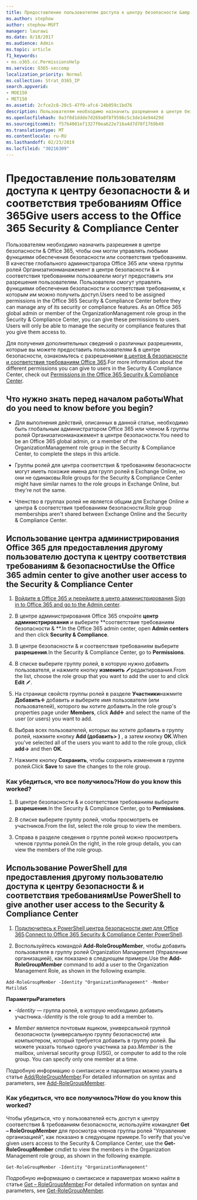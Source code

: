 ```yaml
---
title: Предоставление пользователям доступа к центру безопасности &amp; и соответствия требованиям Office 365
ms.author: stephow
author: stephow-MSFT
manager: laurawi
ms.date: 8/18/2017
ms.audience: Admin
ms.topic: article
f1_keywords:
- ms.o365.cc.PermissionsHelp
ms.service: O365-seccomp
localization_priority: Normal
ms.collection: Strat_O365_IP
search.appverid:
- MOE150
- MET150
ms.assetid: 2cfce2c8-20c5-47f9-afc4-24b059c1bd76
description: Пользователям необходимо назначить разрешения в центре безопасности &amp; Office 365, чтобы они могли управлять любыми функциями обеспечения безопасности или соответствия требованиям.
ms.openlocfilehash: 0a3f0d1ddde7d269a0f8f9596c5c3de14e94429d
ms.sourcegitcommit: f57b4001ef1327f0ea622e716a4d7d78f1769b49
ms.translationtype: MT
ms.contentlocale: ru-RU
ms.lasthandoff: 02/23/2019
ms.locfileid: "30216309"
---
```

# <a name="give-users-access-to-the-office-365-security-amp-compliance-center"></a><span data-ttu-id="932be-103">Предоставление пользователям доступа к центру безопасности &amp; и соответствия требованиям Office 365</span><span class="sxs-lookup"><span data-stu-id="932be-103">Give users access to the Office 365 Security &amp; Compliance Center</span></span>

<span data-ttu-id="932be-p101">Пользователям необходимо назначить разрешения в центре безопасности &amp; Office 365, чтобы они могли управлять любыми функциями обеспечения безопасности или соответствия требованиям. В качестве глобального администратора Office 365 или члена группы ролей Организатионманажемент в центре безопасности &amp; и соответствия требованиям пользователи могут предоставить эти разрешения пользователям. Пользователи смогут управлять функциями обеспечения безопасности и соответствия требованиям, к которым им можно получить доступ.</span><span class="sxs-lookup"><span data-stu-id="932be-p101">Users need to be assigned permissions in the Office 365 Security &amp; Compliance Center before they can manage any of its security or compliance features. As an Office 365 global admin or member of the OrganizationManagement role group in the Security &amp; Compliance Center, you can give these permissions to users. Users will only be able to manage the security or compliance features that you give them access to.</span></span> 
  
<span data-ttu-id="932be-107">Для получения дополнительных сведений о различных разрешениях, которые вы можете предоставить пользователям &amp; в центре безопасности, ознакомьтесь с разрешениями [в центре &amp; безопасности и соответствия требованиям Office 365](permissions-in-the-security-and-compliance-center.md).</span><span class="sxs-lookup"><span data-stu-id="932be-107">For more information about the different permissions you can give to users in the Security &amp; Compliance Center, check out [Permissions in the Office 365 Security &amp; Compliance Center](permissions-in-the-security-and-compliance-center.md).</span></span>
  
## <a name="what-do-you-need-to-know-before-you-begin"></a><span data-ttu-id="932be-108">Что нужно знать перед началом работы</span><span class="sxs-lookup"><span data-stu-id="932be-108">What do you need to know before you begin?</span></span>

- <span data-ttu-id="932be-109">Для выполнения действий, описанных в данной статье, необходимо быть глобальным администратором Office 365 или членом &amp; группы ролей Организатионманажемент в центре безопасности.</span><span class="sxs-lookup"><span data-stu-id="932be-109">You need to be an Office 365 global admin, or a member of the OrganizationManagement role group in the Security &amp; Compliance Center, to complete the steps in this article.</span></span>
    
- <span data-ttu-id="932be-110">Группы ролей для центра соответствия &amp; требованиям безопасности могут иметь похожие имена для групп ролей в Exchange Online, но они не одинаковы.</span><span class="sxs-lookup"><span data-stu-id="932be-110">Role groups for the Security &amp; Compliance Center might have similar names to the role groups in Exchange Online, but they're not the same.</span></span> 
    
- <span data-ttu-id="932be-111">Членство в группах ролей не является общим для Exchange Online и центра &amp; соответствия требованиям безопасности.</span><span class="sxs-lookup"><span data-stu-id="932be-111">Role group memberships aren't shared between Exchange Online and the Security &amp; Compliance Center.</span></span>
    
## <a name="use-the-office-365-admin-center-to-give-another-user-access-to-the-security-amp-compliance-center"></a><span data-ttu-id="932be-112">Использование центра администрирования Office 365 для предоставления другому пользователю доступа к центру соответствия требованиям &amp; безопасности</span><span class="sxs-lookup"><span data-stu-id="932be-112">Use the Office 365 admin center to give another user access to the Security &amp; Compliance Center</span></span>

1. <span data-ttu-id="932be-113">[Войдите в Office 365 и перейдите в центр администрирования](https://go.microsoft.com/fwlink/p/?LinkId=525275).</span><span class="sxs-lookup"><span data-stu-id="932be-113">[Sign in to Office 365 and go to the Admin center](https://go.microsoft.com/fwlink/p/?LinkId=525275).</span></span>
    
2. <span data-ttu-id="932be-114">В центре администрирования Office 365 откройте **центр администрирования** и выберите \*\*соответствие требованиям безопасности &amp; \*\*.</span><span class="sxs-lookup"><span data-stu-id="932be-114">In the Office 365 admin center, open **Admin centers** and then click **Security &amp; Compliance**.</span></span> 
    
3. <span data-ttu-id="932be-115">В центре безопасности &amp; и соответствия требованиям выберите **разрешения**.</span><span class="sxs-lookup"><span data-stu-id="932be-115">In the Security &amp; Compliance Center, go to **Permissions**.</span></span>
    
4. <span data-ttu-id="932be-116">В списке выберите группу ролей, в которую нужно добавить пользователя, и нажмите кнопку **изменить** ![значок](media/O365_MDM_CreatePolicy_EditIcon.gif)редактирования.</span><span class="sxs-lookup"><span data-stu-id="932be-116">From the list, choose the role group that you want to add the user to and click **Edit** ![Edit icon](media/O365_MDM_CreatePolicy_EditIcon.gif).</span></span>
    
5. <span data-ttu-id="932be-117">На странице свойств группы ролей в разделе **Участники**нажмите **Добавить**![значок](media/ITPro-EAC-AddIcon.gif) добавить и выберите имя пользователя (или пользователей), которого вы хотите добавить.</span><span class="sxs-lookup"><span data-stu-id="932be-117">In the role group's properties page under **Members**, click **Add**![Add Icon](media/ITPro-EAC-AddIcon.gif) and select the name of the user (or users) you want to add.</span></span> 
    
6. <span data-ttu-id="932be-118">Выбрав всех пользователей, которых вы хотите добавить в группу ролей, нажмите кнопку **Add (добавить\> )** , а затем кнопку **ОК**.</span><span class="sxs-lookup"><span data-stu-id="932be-118">When you've selected all of the users you want to add to the role group, click **add-\>** and then **OK**.</span></span>
    
7. <span data-ttu-id="932be-119">Нажмите кнопку **Сохранить**, чтобы сохранить изменения в группе ролей.</span><span class="sxs-lookup"><span data-stu-id="932be-119">Click **Save** to save the changes to the role group.</span></span> 
    
### <a name="how-do-you-know-this-worked"></a><span data-ttu-id="932be-120">Как убедиться, что все получилось?</span><span class="sxs-lookup"><span data-stu-id="932be-120">How do you know this worked?</span></span>

1. <span data-ttu-id="932be-121">В центре безопасности &amp; и соответствия требованиям выберите **разрешения**.</span><span class="sxs-lookup"><span data-stu-id="932be-121">In the Security &amp; Compliance Center, go to **Permissions**.</span></span>
    
2. <span data-ttu-id="932be-122">В списке выберите группу ролей, чтобы просмотреть ее участников.</span><span class="sxs-lookup"><span data-stu-id="932be-122">From the list, select the role group to view the members.</span></span>
    
3. <span data-ttu-id="932be-123">Справа в разделе сведения о группе ролей можно просмотреть членов группы ролей.</span><span class="sxs-lookup"><span data-stu-id="932be-123">On the right, in the role group details, you can view the members of the role group.</span></span>
    
## <a name="use-powershell-to-give-another-user-access-to-the-security-amp-compliance-center"></a><span data-ttu-id="932be-124">Использование PowerShell для предоставления другому пользователю доступа к центру безопасности &amp; и соответствия требованиям</span><span class="sxs-lookup"><span data-stu-id="932be-124">Use PowerShell to give another user access to the Security &amp; Compliance Center</span></span>

1. <span data-ttu-id="932be-125">[Подключитесь к PowerShell центра безопасности _амп_ для Office 365](https://docs.microsoft.com/en-us/powershell/exchange/office-365-scc/connect-to-scc-powershell/connect-to-scc-powershell?view=exchange-ps).</span><span class="sxs-lookup"><span data-stu-id="932be-125">[Connect to Office 365 Security & Compliance Center PowerShell](https://docs.microsoft.com/en-us/powershell/exchange/office-365-scc/connect-to-scc-powershell/connect-to-scc-powershell?view=exchange-ps).</span></span>
    
2. <span data-ttu-id="932be-126">Воспользуйтесь командой **Add-RoleGroupMember**, чтобы добавить пользователя в группу ролей Organization Management (Управление организацией), как показано в следующем примере.</span><span class="sxs-lookup"><span data-stu-id="932be-126">Use the **Add-RoleGroupMember** command to add a user to the Organization Management Role, as shown in the following example.</span></span> 
    
  ```
  Add-RoleGroupMember -Identity "OrganizationManagement" -Member MatildaS
  
  ```

 <span data-ttu-id="932be-127">**Параметры**</span><span class="sxs-lookup"><span data-stu-id="932be-127">**Parameters**</span></span>
  
- <span data-ttu-id="932be-128">_-Identity_ — группа ролей, в которую необходимо добавить участника.</span><span class="sxs-lookup"><span data-stu-id="932be-128">_-Identity_ is the role group to add a member to.</span></span> 
    
- <span data-ttu-id="932be-p102">_Member_ является почтовым ящиком, универсальной группой безопасности (универсальную группу безопасности) или компьютером, который требуется добавить в группу ролей. Вы можете указать только одного участника за раз.</span><span class="sxs-lookup"><span data-stu-id="932be-p102">_Member_ is the mailbox, universal security group (USG), or computer to add to the role group. You can specify only one member at a time.</span></span> 
    
<span data-ttu-id="932be-131">Подробную информацию о синтаксисе и параметрах можно узнать в статье [Add/RoleGroupMember](https://go.microsoft.com/fwlink/p/?LinkId=510859).</span><span class="sxs-lookup"><span data-stu-id="932be-131">For detailed information on syntax and parameters, see [Add-RoleGroupMember](https://go.microsoft.com/fwlink/p/?LinkId=510859).</span></span>
  
### <a name="how-do-you-know-this-worked"></a><span data-ttu-id="932be-132">Как убедиться, что все получилось?</span><span class="sxs-lookup"><span data-stu-id="932be-132">How do you know this worked?</span></span>

<span data-ttu-id="932be-133">Чтобы убедиться, что у пользователей есть доступ к центру соответствия &amp; требованиям безопасности, используйте командлет **Get – RoleGroupMember** для просмотра членов группы ролей "Управление организацией", как показано в следующем примере.</span><span class="sxs-lookup"><span data-stu-id="932be-133">To verify that you've given users access to the Security &amp; Compliance Center, use the **Get-RoleGroupMember** cmdlet to view the members in the Organization Management role group, as shown in the following example.</span></span> 
  
```
Get-RoleGroupMember -Identity "OrganizationManagement"

```

<span data-ttu-id="932be-134">Подробную информацию о синтаксисе и параметрах можно найти в статье [Get – RoleGroupMember](https://go.microsoft.com/fwlink/p/?LinkId=510860).</span><span class="sxs-lookup"><span data-stu-id="932be-134">For detailed information on syntax and parameters, see [Get-RoleGroupMember](https://go.microsoft.com/fwlink/p/?LinkId=510860).</span></span>
  

